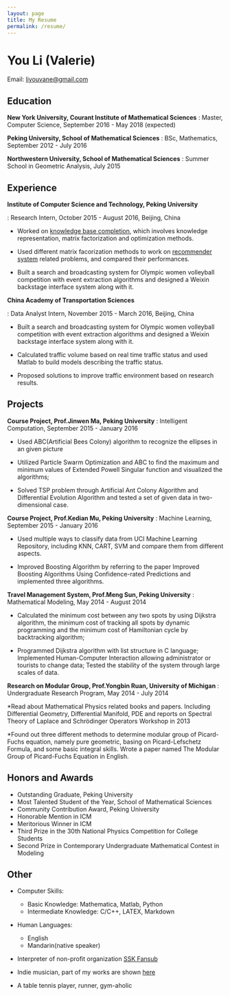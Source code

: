 ```yaml
---
layout: page
title: My Resume
permalink: /resume/
---
```


You Li (Valerie)
=======

Email: liyouvane@gmail.com

Education
---------

**New York University, Courant Institute of Mathematical Sciences**
: Master, Computer Science, September 2016 - May 2018 (expected)

**Peking University, School of Mathematical Sciences**
: BSc, Mathematics, September 2012 - July 2016

**Northwestern University, School of Mathematical Sciences**
: Summer School in Geometric Analysis, July 2015

Experience
----------

**Institute of Computer Science and Technology, Peking University**

: Research Intern, October 2015 - August 2016, Beijing, China

* Worked on [knowledge base completion](https://github.com/liyouvane/Matrix-Factorization-for-Knowledgebase-Completion), which involves knowledge representation, matrix factorization and optimization methods.

* Used different matrix facorization methods to work on [recommender system](https://github.com/liyouvane/Matrix-Factorization-for-Recommender-System) related problems, and compared their performances.

* Built a search and broadcasting system for Olympic women volleyball competition with event extraction algorithms and designed a Weixin backstage interface system along with it.

**China Academy of Transportation Sciences**

: Data Analyst Intern, November 2015 - March 2016, Beijing, China

* Built a search and broadcasting system for Olympic women volleyball competition with event extraction algorithms and designed a Weixin backstage interface system along with it.

* Calculated traffic volume based on real time traffic status and used Matlab to build models describing the traffic status.

* Proposed solutions to improve traffic environment based on research results.

Projects
----------------

**Course Project, Prof.Jinwen Ma, Peking University**
: Intelligent Computation, September 2015 - January 2016

* Used ABC(Artificial Bees Colony) algorithm to recognize the ellipses in an given picture

* Utilized Particle Swarm Optimization and ABC to find the maximum and minimum values of Extended Powell Singular function and visualized the algorithms;

* Solved TSP problem through Artificial Ant Colony Algorithm and Differential Evolution Algorithm and tested a set of given data in two-dimensional case.

**Course Project, Prof.Kedian Mu, Peking University**
: Machine Learning, September 2015 - January 2016 

* Used multiple ways to classify data from UCI Machine Learning Repository, including KNN, CART, SVM and compare them from different aspects.

* Improved Boosting Algorithm by referring to the paper Improved Boosting Algorithms Using Confidence-rated Predictions and implemented three algorithms.

**Travel Management System, Prof.Meng Sun, Peking University**
: Mathematical Modeling, May 2014 - August 2014 

* Calculated the minimum cost between any two spots by using Dijkstra algorithm, the minimum cost of tracking all spots by dynamic programming and the minimum cost of Hamiltonian cycle by backtracking algorithm;

* Programmed Dijkstra algorithm with list structure in C language; Implemented Human-Computer Interaction allowing administrator or tourists to change data; Tested the stability of the system through large scales of data.

**Research on Modular Group, Prof.Yongbin Ruan, University of Michigan**
: Undergraduate Research Program, May 2014 - July 2014

*Read about Mathematical Physics related books and papers. Including Differential Geometry, Differential Manifold, PDE and reports on Spectral Theory of Laplace and Schrödinger Operators Workshop in 2013

*Found out three different methods to determine modular group of Picard-Fuchs equation, namely pure geometric, basing on Picard-Lefschetz Formula, and some basic integral skills. Wrote a paper named The Modular Group of Picard-Fuchs Equation in English.


Honors and Awards
----------------------------------------
* Outstanding Graduate, Peking University
* Most Talented Student of the Year, School of Mathematical Sciences
* Community Contribution Award, Peking University
* Honorable Mention in ICM
* Meritorious Winner in ICM
* Third Prize in the 30th National Physics Competition for College Students
* Second Prize in Contemporary Undergraduate Mathematical Contest in Modeling



Other
----------------------------------------
* Computer Skills:
    * Basic Knowledge: Mathematica, Matlab, Python
    * Intermediate Knowledge: C/C++, LATEX, Markdown

* Human Languages:
    * English
    * Mandarin(native speaker)

* Interpreter of non-profit organization [SSK Fansub](http://www.sskzmz.com/)

* Indie musician, part of my works are shown [here](http://music.163.com/#/artist?id=12014014)

* A table tennis player, runner, gym-aholic
